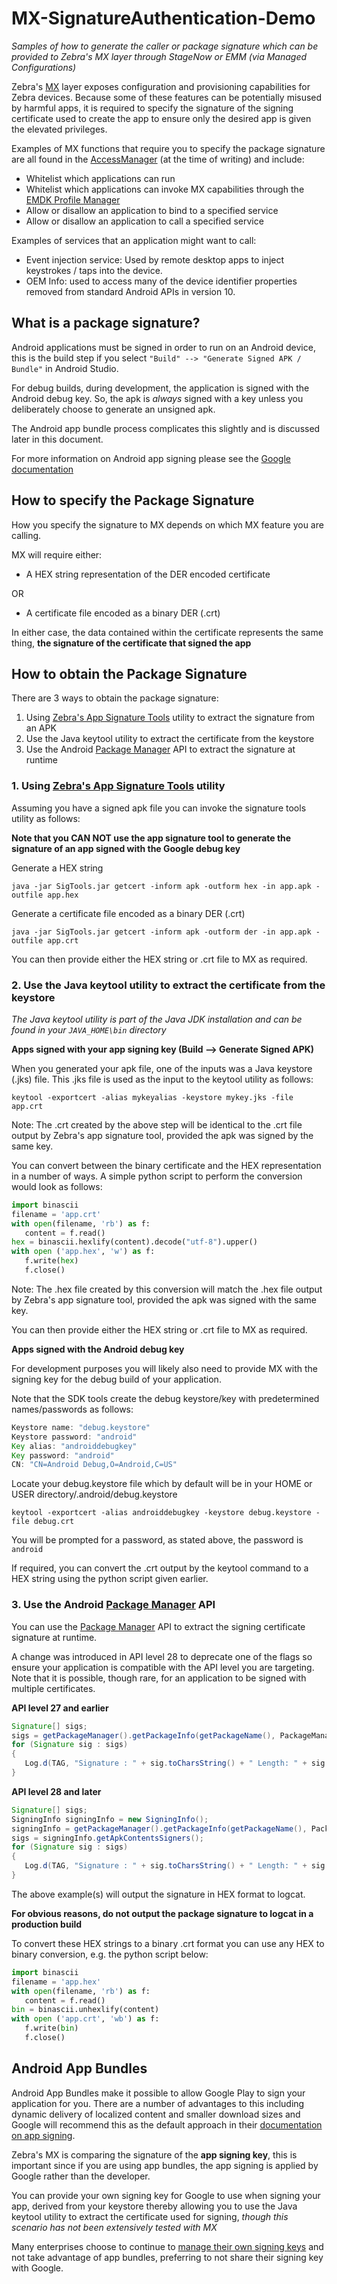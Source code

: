 # MX-SignatureAuthentication-Demo

*Samples of how to generate the caller or package signature which can be provided to Zebra's MX layer through StageNow or EMM (via Managed Configurations)*

Zebra's [MX](https://techdocs.zebra.com/mx/) layer exposes configuration and provisioning capabilities for Zebra devices.  Because some of these features can be potentially misused by harmful apps, it is required to specify the signature of the signing certificate used to create the app to ensure only the desired app is given the elevated privileges.

Examples of MX functions that require you to specify the package signature are all found in the [AccessManager](https://techdocs.zebra.com/mx/accessmgr/) (at the time of writing) and include:

- Whitelist which applications can run
- Whitelist which applications can invoke MX capabilities through the [EMDK Profile Manager](https://techdocs.zebra.com/emdk-for-android/latest/guide/profile-manager-guides/)
- Allow or disallow an application to bind to a specified service
- Allow or disallow an application to call a specified service 

Examples of services that an application might want to call:

- Event injection service: Used by remote desktop apps to inject keystrokes / taps into the device.
- OEM Info: used to access many of the device identifier properties removed from standard Android APIs in version 10.

## What is a package signature?

Android applications must be signed in order to run on an Android device, this is the build step if you select `"Build" --> "Generate Signed APK / Bundle"` in Android Studio.  

For debug builds, during development, the application is signed with the Android debug key.  So, the apk is *always* signed with a key unless you deliberately choose to generate an unsigned apk. 

The Android app bundle process complicates this slightly and is discussed later in this document.

For more information on Android app signing please see the [Google documentation](https://developer.android.com/studio/publish/app-signing)

## How to specify the Package Signature

How you specify the signature to MX depends on which MX feature you are calling.  

MX will require either:
- A HEX string representation of the DER encoded certificate

OR

- A certificate file encoded as a binary DER (.crt)

In either case, the data contained within the certificate represents the same thing, **the signature of the certificate that signed the app**

## How to obtain the Package Signature

There are 3 ways to obtain the package signature:

1. Using [Zebra's App Signature Tools](https://techdocs.zebra.com/emdk-for-android/latest/samples/sigtools/) utility to extract the signature from an APK
2. Use the Java keytool utility to extract the certificate from the keystore
3. Use the Android [Package Manager](https://developer.android.com/reference/android/content/pm/PackageManager) API to extract the signature at runtime 


### 1. Using [Zebra's App Signature Tools](https://techdocs.zebra.com/emdk-for-android/latest/samples/sigtools/) utility

Assuming you have a signed apk file you can invoke the signature tools utility as follows:

**Note that you CAN NOT use the app signature tool to generate the signature of an app signed with the Google debug key**

Generate a HEX string

```
java -jar SigTools.jar getcert -inform apk -outform hex -in app.apk -outfile app.hex
```

Generate a certificate file encoded as a binary DER (.crt)
```
java -jar SigTools.jar getcert -inform apk -outform der -in app.apk -outfile app.crt
```

You can then provide either the HEX string or .crt file to MX as required.

### 2. Use the Java keytool utility to extract the certificate from the keystore

*The Java keytool utility is part of the Java JDK installation and can be found in your `JAVA_HOME\bin` directory*

**Apps signed with your app signing key (Build --> Generate Signed APK)**

When you generated your apk file, one of the inputs was a Java keystore (.jks) file.  This .jks file is used as the input to the keytool utility as follows:

```
keytool -exportcert -alias mykeyalias -keystore mykey.jks -file app.crt
```

Note: The .crt created by the above step will be identical to the .crt file output by Zebra's app signature tool, provided the apk was signed by the same key. 

You can convert between the binary certificate and the HEX representation in a number of ways.  A simple python script to perform the conversion would look as follows:

```python
import binascii
filename = 'app.crt'
with open(filename, 'rb') as f:
   content = f.read()
hex = binascii.hexlify(content).decode("utf-8").upper()
with open ('app.hex', 'w') as f:
   f.write(hex)
   f.close()
```

Note: The .hex file created by this conversion will match the .hex file output by Zebra's app signature tool, provided the apk was signed with the same key.

You can then provide either the HEX string or .crt file to MX as required.

**Apps signed with the Android debug key**

For development purposes you will likely also need to provide MX with the signing key for the debug build of your application.

Note that the SDK tools create the debug keystore/key with predetermined names/passwords as follows:

```java
Keystore name: "debug.keystore"
Keystore password: "android"
Key alias: "androiddebugkey"
Key password: "android"
CN: "CN=Android Debug,O=Android,C=US"
```

Locate your debug.keystore file which by default will be in your HOME or USER directory/.android/debug.keystore

```
keytool -exportcert -alias androiddebugkey -keystore debug.keystore -file debug.crt
```

You will be prompted for a password, as stated above, the password is `android`

If required, you can convert the .crt output by the keytool command to a HEX string using the python script given earlier.

### 3. Use the Android [Package Manager](https://developer.android.com/reference/android/content/pm/PackageManager) API 

You can use the [Package Manager](https://developer.android.com/reference/android/content/pm/PackageManager) API to extract the signing certificate signature at runtime.  

A change was introduced in API level 28 to deprecate one of the flags so ensure your application is compatible with the API level you are targeting.  Note that it is possible, though rare, for an application to be signed with multiple certificates.

**API level 27 and earlier**

```java
Signature[] sigs;
sigs = getPackageManager().getPackageInfo(getPackageName(), PackageManager.GET_SIGNATURES).signatures;
for (Signature sig : sigs)
{
   Log.d(TAG, "Signature : " + sig.toCharsString() + " Length: " + sig.toCharsString().length());
}
```

**API level 28 and later**

```java
Signature[] sigs;
SigningInfo signingInfo = new SigningInfo();
signingInfo = getPackageManager().getPackageInfo(getPackageName(), PackageManager.GET_SIGNING_CERTIFICATES).signingInfo;
sigs = signingInfo.getApkContentsSigners();
for (Signature sig : sigs)
{
   Log.d(TAG, "Signature : " + sig.toCharsString() + " Length: " + sig.toCharsString().length());
}
```

The above example(s) will output the signature in HEX format to logcat.

**For obvious reasons, do not output the package signature to logcat in a production build**

To convert these HEX strings to a binary .crt format you can use any HEX to binary conversion, e.g. the python script below:

```python
import binascii
filename = 'app.hex'
with open(filename, 'rb') as f:
   content = f.read()
bin = binascii.unhexlify(content)
with open ('app.crt', 'wb') as f:
   f.write(bin)
   f.close()
```

## Android App Bundles

Android App Bundles make it possible to allow Google Play to sign your application for you.  There are a number of advantages to this including dynamic delivery of localized content and smaller download sizes and Google will recommend this as the default approach in their [documentation on app signing](https://developer.android.com/studio/publish/app-signing).  

Zebra's MX is comparing the signature of the **app signing key**, this is important since if you are using app bundles, the app signing is applied by Google rather than the developer. 

You can provide your own signing key for Google to use when signing your app, derived from your keystore thereby allowing you to use the Java keytool utility to extract the certificate used for signing, *though this scenario has not been extensively tested with MX*

Many enterprises choose to continue to [manage their own signing keys](https://developer.android.com/studio/publish/app-signing#opt-out) and not take advantage of app bundles, preferring to not share their signing key with Google. 
